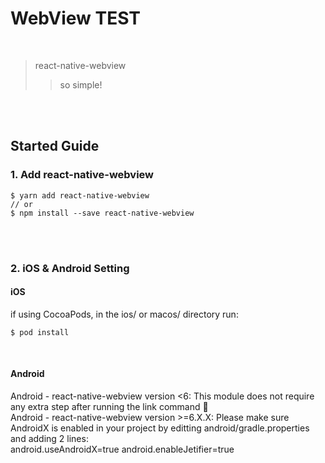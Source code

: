 # WebView TEST

<br />

> react-native-webview
>
> > so simple!

<br />
<br />

## Started Guide

### 1. Add react-native-webview

```
$ yarn add react-native-webview
// or
$ npm install --save react-native-webview
```

<br />
<br />

### 2. iOS & Android Setting

#### iOS

if using CocoaPods, in the ios/ or macos/ directory run:

```
$ pod install
```

<br />

#### Android

Android - react-native-webview version <6: This module does not require any extra step after running the link command 🎉
<br />
Android - react-native-webview version >=6.X.X: Please make sure AndroidX is enabled in your project by editting android/gradle.properties and adding 2 lines:
<br />
android.useAndroidX=true
android.enableJetifier=true

